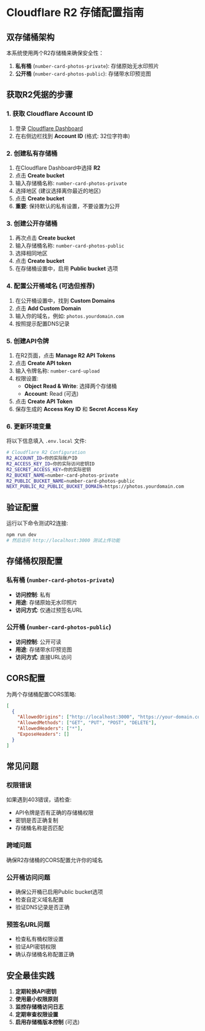 # Cloudflare R2 存储配置指南

## 双存储桶架构

本系统使用两个R2存储桶来确保安全性：

1. **私有桶** (`number-card-photos-private`): 存储原始无水印照片
2. **公开桶** (`number-card-photos-public`): 存储带水印预览图

## 获取R2凭据的步骤

### 1. 获取 Cloudflare Account ID
1. 登录 [Cloudflare Dashboard](https://dash.cloudflare.com)
2. 在右侧边栏找到 **Account ID** (格式: 32位字符串)

### 2. 创建私有存储桶
1. 在Cloudflare Dashboard中选择 **R2**
2. 点击 **Create bucket**
3. 输入存储桶名称: `number-card-photos-private`
4. 选择地区 (建议选择离你最近的地区)
5. 点击 **Create bucket**
6. **重要**: 保持默认的私有设置，不要设置为公开

### 3. 创建公开存储桶
1. 再次点击 **Create bucket**
2. 输入存储桶名称: `number-card-photos-public`
3. 选择相同地区
4. 点击 **Create bucket**
5. 在存储桶设置中，启用 **Public bucket** 选项

### 4. 配置公开桶域名 (可选但推荐)
1. 在公开桶设置中，找到 **Custom Domains**
2. 点击 **Add Custom Domain**
3. 输入你的域名，例如: `photos.yourdomain.com`
4. 按照提示配置DNS记录

### 5. 创建API令牌
1. 在R2页面，点击 **Manage R2 API Tokens**
2. 点击 **Create API token**
3. 输入令牌名称: `number-card-upload`
4. 权限设置:
   - **Object Read & Write**: 选择两个存储桶
   - **Account**: Read (可选)
5. 点击 **Create API Token**
6. 保存生成的 **Access Key ID** 和 **Secret Access Key**

### 6. 更新环境变量
将以下信息填入 `.env.local` 文件:

```bash
# Cloudflare R2 Configuration
R2_ACCOUNT_ID=你的实际账户ID
R2_ACCESS_KEY_ID=你的实际访问密钥ID
R2_SECRET_ACCESS_KEY=你的实际密钥
R2_BUCKET_NAME=number-card-photos-private
R2_PUBLIC_BUCKET_NAME=number-card-photos-public
NEXT_PUBLIC_R2_PUBLIC_BUCKET_DOMAIN=https://photos.yourdomain.com
```

## 验证配置

运行以下命令测试R2连接:
```bash
npm run dev
# 然后访问 http://localhost:3000 测试上传功能
```

## 存储桶权限配置

### 私有桶 (`number-card-photos-private`)
- **访问控制**: 私有
- **用途**: 存储原始无水印照片
- **访问方式**: 仅通过预签名URL

### 公开桶 (`number-card-photos-public`)
- **访问控制**: 公开可读
- **用途**: 存储带水印预览图
- **访问方式**: 直接URL访问

## CORS配置

为两个存储桶配置CORS策略:

```json
[
  {
    "AllowedOrigins": ["http://localhost:3000", "https://your-domain.com"],
    "AllowedMethods": ["GET", "PUT", "POST", "DELETE"],
    "AllowedHeaders": ["*"],
    "ExposeHeaders": []
  }
]
```

## 常见问题

### 权限错误
如果遇到403错误，请检查:
- API令牌是否有正确的存储桶权限
- 密钥是否正确复制
- 存储桶名称是否匹配

### 跨域问题
确保R2存储桶的CORS配置允许你的域名

### 公开桶访问问题
- 确保公开桶已启用Public bucket选项
- 检查自定义域名配置
- 验证DNS记录是否正确

### 预签名URL问题
- 检查私有桶权限设置
- 验证API密钥权限
- 确认存储桶名称配置正确

## 安全最佳实践

1. **定期轮换API密钥**
2. **使用最小权限原则**
3. **监控存储桶访问日志**
4. **定期审查权限设置**
5. **启用存储桶版本控制** (可选)